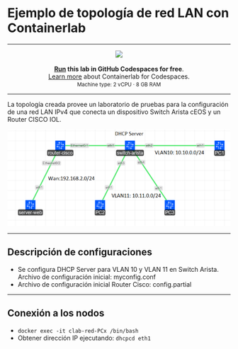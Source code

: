 # Ejemplo de topología de red LAN con Containerlab
---
<div align=center markdown>
<a href="https://codespaces.new/ernestosv73/taller-containerlab?quickstart=1">
<img src="https://gitlab.com/rdodin/pics/-/wikis/uploads/d78a6f9f6869b3ac3c286928dd52fa08/run_in_codespaces-v1.svg?sanitize=true" style="width:50%"/></a>

**[Run](https://codespaces.new/ernestosv73/taller-containerlab?quickstart=1) this lab in GitHub Codespaces for free**.  
[Learn more](https://containerlab.dev/manual/codespaces) about Containerlab for Codespaces.  
<small>Machine type: 2 vCPU · 8 GB RAM</small>
</div>

---
 La topología creada provee un laboratorio de pruebas para la configuración de una red LAN IPv4 que conecta un dispositivo Switch Arista cEOS y un Router CISCO IOL.
 
![Alt text](images/topo-lab-taller.png)

---
## Descripción de configuraciones
* Se configura DHCP Server para VLAN 10 y VLAN 11 en Switch Arista. Archivo de configuración inicial: myconfig.conf
* Archivo de configuración inicial Router Cisco: config.partial
---
## Conexión a los nodos
* `docker exec -it clab-red-PCx /bin/bash`
* Obtener dirección IP ejecutando: `dhcpcd eth1`
  
